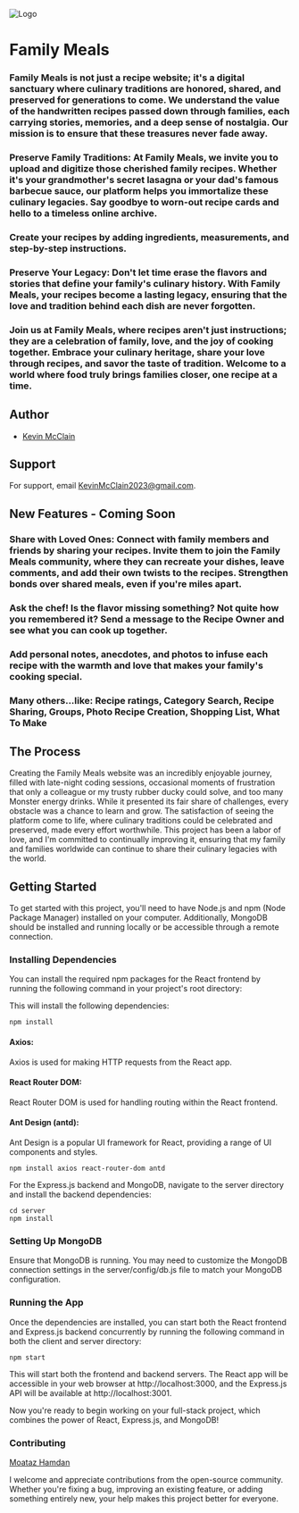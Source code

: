 
![Logo](https://res.cloudinary.com/djvpgim4w/image/upload/v1694741708/Kraft_logo_final_bxruqz.png)


# Family Meals
### Family Meals is not just a recipe website; it's a digital sanctuary where culinary traditions are honored, shared, and preserved for generations to come. We understand the value of the handwritten recipes passed down through families, each carrying stories, memories, and a deep sense of nostalgia. Our mission is to ensure that these treasures never fade away.

### Preserve Family Traditions: At Family Meals, we invite you to upload and digitize those cherished family recipes. Whether it's your grandmother's secret lasagna or your dad's famous barbecue sauce, our platform helps you immortalize these culinary legacies. Say goodbye to worn-out recipe cards and hello to a timeless online archive.

### Create your recipes by adding ingredients, measurements, and step-by-step instructions. 

### Preserve Your Legacy: Don't let time erase the flavors and stories that define your family's culinary history. With Family Meals, your recipes become a lasting legacy, ensuring that the love and tradition behind each dish are never forgotten.

### Join us at Family Meals, where recipes aren't just instructions; they are a celebration of family, love, and the joy of cooking together. Embrace your culinary heritage, share your love through recipes, and savor the taste of tradition. Welcome to a world where food truly brings families closer, one recipe at a time.

## Author

- [Kevin McClain](https://github.com/kmcclain23)


## Support

For support, email KevinMcClain2023@gmail.com.

## New Features - Coming Soon

### Share with Loved Ones: Connect with family members and friends by sharing your recipes. Invite them to join the Family Meals community, where they can recreate your dishes, leave comments, and add their own twists to the recipes. Strengthen bonds over shared meals, even if you're miles apart.

### Ask the chef! Is the flavor missing something? Not quite how you remembered it? Send a message to the Recipe Owner and see what you can cook up together.

### Add personal notes, anecdotes, and photos to infuse each recipe with the warmth and love that makes your family's cooking special.

### Many others...like: Recipe ratings, Category Search, Recipe Sharing, Groups, Photo Recipe Creation, Shopping List, What To Make
## The Process

Creating the Family Meals website was an incredibly enjoyable journey, filled with late-night coding sessions, occasional moments of frustration that only a colleague or my trusty rubber ducky could solve, and too many Monster energy drinks. While it presented its fair share of challenges, every obstacle was a chance to learn and grow. The satisfaction of seeing the platform come to life, where culinary traditions could be celebrated and preserved, made every effort worthwhile. This project has been a labor of love, and I'm committed to continually improving it, ensuring that my family and families worldwide can continue to share their culinary legacies with the world.


## Getting Started

To get started with this project, you'll need to have Node.js and npm (Node Package Manager) installed on your computer. Additionally, MongoDB should be installed and running locally or be accessible through a remote connection.

### Installing Dependencies

You can install the required npm packages for the React frontend by running the following command in your project's root directory:

This will install the following dependencies:

    npm install

#### Axios: 
Axios is used for making HTTP requests from the React app.
#### React Router DOM:
React Router DOM is used for handling routing within the React frontend.
#### Ant Design (antd):
Ant Design is a popular UI framework for React, providing a range of UI components and styles.

    npm install axios react-router-dom antd

For the Express.js backend and MongoDB, navigate to the server directory and install the backend dependencies:

    cd server
    npm install


### Setting Up MongoDB
Ensure that MongoDB is running. You may need to customize the MongoDB connection settings in the server/config/db.js file to match your MongoDB configuration.

### Running the App
Once the dependencies are installed, you can start both the React frontend and Express.js backend concurrently by running the following command in both the client and server directory:

    npm start

This will start both the frontend and backend servers. The React app will be accessible in your web browser at http://localhost:3000, and the Express.js API will be available at http://localhost:3001.

Now you're ready to begin working on your full-stack project, which combines the power of React, Express.js, and MongoDB!




### Contributing

[Moataz Hamdan](https://github.com/12mmhamdan)

I welcome and appreciate contributions from the open-source community. Whether you're fixing a bug, improving an existing feature, or adding something entirely new, your help makes this project better for everyone.
